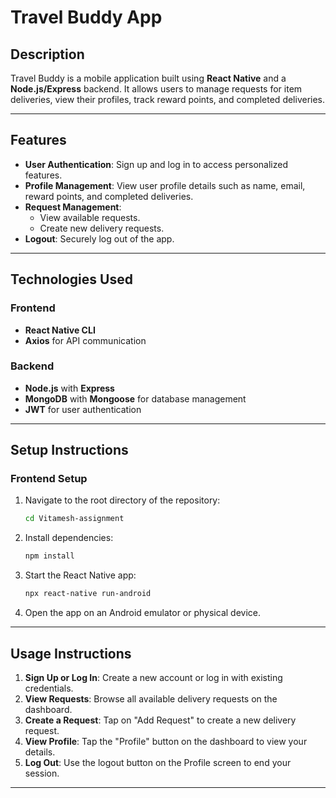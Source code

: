 # Travel Buddy App

## Description
Travel Buddy is a mobile application built using **React Native** and a **Node.js/Express** backend. It allows users to manage requests for item deliveries, view their profiles, track reward points, and completed deliveries.

---

## Features
- **User Authentication**: Sign up and log in to access personalized features.
- **Profile Management**: View user profile details such as name, email, reward points, and completed deliveries.
- **Request Management**:
  - View available requests.
  - Create new delivery requests.
- **Logout**: Securely log out of the app.

---

## Technologies Used
### Frontend
- **React Native CLI**
- **Axios** for API communication

### Backend
- **Node.js** with **Express**
- **MongoDB** with **Mongoose** for database management
- **JWT** for user authentication

---

## Setup Instructions


### Frontend Setup
1. Navigate to the root directory of the repository:
   ```bash
   cd Vitamesh-assignment
   ```
2. Install dependencies:
   ```bash
   npm install
   ```
3. Start the React Native app:
   ```bash
   npx react-native run-android
   ```
4. Open the app on an Android emulator or physical device.

---


## Usage Instructions
1. **Sign Up or Log In**: Create a new account or log in with existing credentials.
2. **View Requests**: Browse all available delivery requests on the dashboard.
3. **Create a Request**: Tap on "Add Request" to create a new delivery request.
4. **View Profile**: Tap the "Profile" button on the dashboard to view your details.
5. **Log Out**: Use the logout button on the Profile screen to end your session.

---


